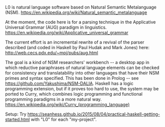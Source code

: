 L0 is natural language software based on Natural Semantic Metalanguage (NSM). https://en.wikipedia.org/wiki/Natural_semantic_metalanguage

At the moment, the code here is for a parsing technique in the Applicative Universal Grammar (AUG) paradigm in linguistics. https://en.wikipedia.org/wiki/Applicative_universal_grammar

The current effort is an incremental rewrite of a revival of the parser described (and coded in Haskell by Paul Hudak and Mark Jones) here: http://web.cecs.pdx.edu/~mpj/pubs/aug.html

The goal is a kind of NSM researchers' workbench -- a desktop app in which reductive paraphrases of natural language elements can be checked for consistency and translatability into other languages that have their NSM primes and syntax specified. This has been done in Prolog -- see https://github.com/Yakushima/NSM-DALIA. Haskell has a logic programming extension, but if it proves too hard to use, the system may be ported to Curry, which combines logic programming and functional programming paradigms in a more natural way. https://en.wikipedia.org/wiki/Curry_(programming_language)

Setup: Try https://seanhess.github.io/2015/08/04/practical-haskell-getting-started.html with "L0" for each "my-project".
